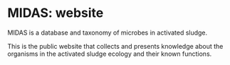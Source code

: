 MIDAS: website
==============

MIDAS is a database and taxonomy of microbes in activated sludge.

This is the public website that collects and presents knowledge about the organisms in the activated sludge ecology and their known functions.
